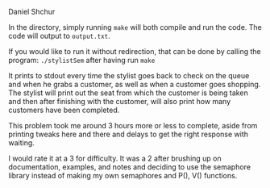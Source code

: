 
Daniel Shchur

In the directory, simply running `make` will both compile and run the code. The code will output to `output.txt`.

If you would like to run it without redirection, that can be done by calling the program: `./stylistSem` after having run `make`

It prints to stdout every time the stylist goes back to check on the queue and when he grabs a customer, as well as when a customer goes shopping.
The stylist will print out the seat from which the customer is being taken and then after finishing with the customer, will also print how many customers have been completed.

This problem took me around 3 hours more or less to complete, aside from printing tweaks here and there and delays to get the right response with waiting.

I would rate it at a 3 for difficulty. It was a 2 after brushing up on documentation, examples, and notes and deciding to use the semaphore library instead of making my own semaphores and P(), V() functions.
